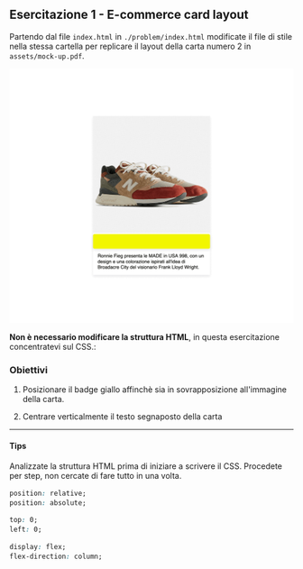 ## Esercitazione 1 - E-commerce card layout

Partendo dal file `index.html` in `./problem/index.html` modificate il file di stile nella stessa cartella per replicare il layout della carta numero 2 in `assets/mock-up.pdf`.

![Esercitazione 1 - prima e dopo](./assets/prima:dopo.gif "Prima e dopo")

**Non è necessario modificare la struttura HTML**, in questa esercitazione concentratevi sul CSS.:

### Obiettivi

1. Posizionare il badge giallo affinchè sia in sovrapposizione all'immagine della carta.

2. Centrare verticalmente il testo segnaposto della carta

---

#### Tips

Analizzate la struttura HTML prima di iniziare a scrivere il CSS.
Procedete per step, non cercate di fare tutto in una volta.

```css
position: relative;
position: absolute;
```

```css
top: 0;
left: 0;
```

```css
display: flex;
flex-direction: column;
```
